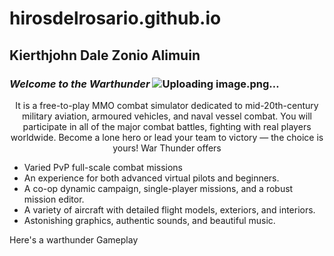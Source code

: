 # hirosdelrosario.github.io
## Kierthjohn Dale Zonio Alimuin
### *Welcome to the Warthunder* ![Uploading image.png…]()


<p align="center">
 It is a free-to-play MMO combat simulator dedicated to mid-20th-century military aviation, armoured vehicles, and naval vessel combat. You will participate in all of the major combat battles, fighting with real players worldwide. Become a lone hero or lead your team to victory — the choice is yours! War Thunder offers
</p>

<ul>
  <li>Varied PvP full-scale combat missions</li>
  <li>An experience for both advanced virtual pilots and beginners.</li>
  <li>A co-op dynamic campaign, single-player missions, and a robust mission editor.</li>
  <li>A variety of aircraft with detailed flight models, exteriors, and interiors.</li>
  <li>Astonishing graphics, authentic sounds, and beautiful music.</li>
</ul>

Here's a warthunder Gameplay
